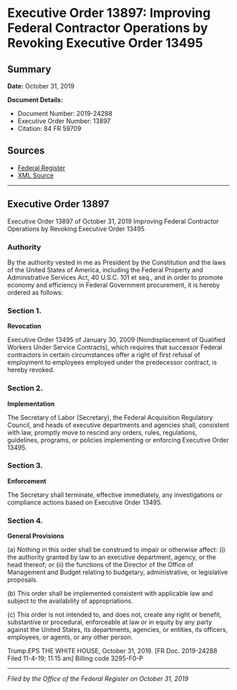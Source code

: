 # Executive Order 13897: Improving Federal Contractor Operations by Revoking Executive Order 13495

## Summary

**Date:** October 31, 2019

**Document Details:**
- Document Number: 2019-24288
- Executive Order Number: 13897
- Citation: 84 FR 59709

## Sources
- [Federal Register](https://www.federalregister.gov/documents/2019/11/05/2019-24288/improving-federal-contractor-operations-by-revoking-executive-order-13495)
- [XML Source](https://www.federalregister.gov/documents/full_text/xml/2019/11/05/2019-24288.xml)

---

## Executive Order 13897

Executive Order 13897 of October 31, 2019
Improving Federal Contractor Operations by Revoking Executive Order 13495
### Authority

By the authority vested in me as President by the Constitution and the laws of the United States of America, including the Federal Property and Administrative Services Act, 40 U.S.C. 101 
et seq.,
and in order to promote economy and efficiency in Federal Government procurement, it is hereby ordered as follows:
### Section 1.

**Revocation**

Executive Order 13495 of January 30, 2009 (Nondisplacement of Qualified Workers Under Service Contracts), which requires that successor Federal contractors in certain circumstances offer a right of first refusal of employment to employees employed under the predecessor contract, is hereby revoked.
### Section 2.

**Implementation**

The Secretary of Labor (Secretary), the Federal Acquisition Regulatory Council, and heads of executive departments and agencies shall, consistent with law, promptly move to rescind any orders, rules, regulations, guidelines, programs, or policies implementing or enforcing Executive Order 13495.
### Section 3.

**Enforcement**

The Secretary shall terminate, effective immediately, any investigations or compliance actions based on Executive Order 13495.
### Section 4.

**General Provisions**

(a) Nothing in this order shall be construed to impair or otherwise affect:
    (i) the authority granted by law to an executive department, agency, or the head thereof; or
    (ii) the functions of the Director of the Office of Management and Budget relating to budgetary, administrative, or legislative proposals.

(b) This order shall be implemented consistent with applicable law and subject to the availability of appropriations.

(c) This order is not intended to, and does not, create any right or benefit, substantive or procedural, enforceable at law or in equity by any party against the United States, its departments, agencies, or entities, its officers, employees, or agents, or any other person.

Trump.EPS
THE WHITE HOUSE,
October 31, 2019.
[FR Doc. 2019-24288 
Filed 11-4-19; 11:15 am]
Billing code 3295-F0-P

---

*Filed by the Office of the Federal Register on October 31, 2019*
